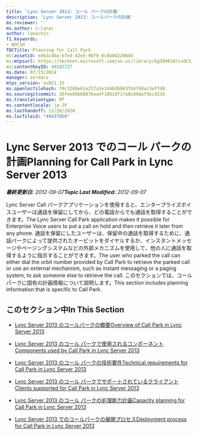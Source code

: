 ```yaml
---
title: 'Lync Server 2013: コール パークの計画'
description: 'Lync Server 2013: コールパークの計画'
ms.reviewer: ''
ms.author: v-lanac
author: lanachin
f1.keywords:
- NOCSH
TOCTitle: Planning for Call Park
ms:assetid: e463c4ba-b7e4-42e5-98f0-0c8b842206dd
ms:mtpsurl: https://technet.microsoft.com/en-us/library/Gg399010(v=OCS.15)
ms:contentKeyID: 48185727
ms.date: 07/23/2014
manager: serdars
mtps_version: v=OCS.15
ms.openlocfilehash: f9c3268e61a217a3e1448d6063f64fddac3effd0
ms.sourcegitcommit: 36fee89bb887bea4f18b19f17a8c69daf5bc423d
ms.translationtype: MT
ms.contentlocale: ja-JP
ms.lasthandoff: 11/26/2020
ms.locfileid: "49437050"
---
```

# <a name="planning-for-call-park-in-lync-server-2013"></a><span data-ttu-id="c5613-103">Lync Server 2013 でのコール パークの計画</span><span class="sxs-lookup"><span data-stu-id="c5613-103">Planning for Call Park in Lync Server 2013</span></span>

<div data-xmlns="http://www.w3.org/1999/xhtml">

<div class="topic" data-xmlns="http://www.w3.org/1999/xhtml" data-msxsl="urn:schemas-microsoft-com:xslt" data-cs="https://msdn.microsoft.com/">

<div data-asp="https://msdn2.microsoft.com/asp">



</div>

<div id="mainSection">

<div id="mainBody"><span data-ttu-id="c5613-104">

<span> </span></span><span class="sxs-lookup"><span data-stu-id="c5613-104">

<span> </span></span></span>

<span data-ttu-id="c5613-105">_**最終更新日:** 2012-09-07_</span><span class="sxs-lookup"><span data-stu-id="c5613-105">_**Topic Last Modified:** 2012-09-07_</span></span>

<span data-ttu-id="c5613-106">Lync Server Call パークアプリケーションを使用すると、エンタープライズボイスユーザーは通話を保留にしてから、どの電話からでも通話を取得することができます。</span><span class="sxs-lookup"><span data-stu-id="c5613-106">The Lync Server Call Park application makes it possible for Enterprise Voice users to put a call on hold and then retrieve it later from any phone.</span></span> <span data-ttu-id="c5613-107">通話を保留にしたユーザーは、保留中の通話を取得するために、通話パークによって提供されたオービットをダイヤルするか、インスタントメッセージやページングシステムなどの外部メカニズムを使用して、他の人に通話を取得するように指示することができます。</span><span class="sxs-lookup"><span data-stu-id="c5613-107">The user who parked the call can either dial the orbit number provided by Call Park to retrieve the parked call or use an external mechanism, such as instant messaging or a paging system, to ask someone else to retrieve the call.</span></span> <span data-ttu-id="c5613-108">このセクションでは、コールパークに固有の計画情報について説明します。</span><span class="sxs-lookup"><span data-stu-id="c5613-108">This section includes planning information that is specific to Call Park.</span></span>

<div>

## <a name="in-this-section"></a><span data-ttu-id="c5613-109">このセクション中</span><span class="sxs-lookup"><span data-stu-id="c5613-109">In This Section</span></span>

  - [<span data-ttu-id="c5613-110">Lync Server 2013 のコールパークの概要</span><span class="sxs-lookup"><span data-stu-id="c5613-110">Overview of Call Park in Lync Server 2013</span></span>](lync-server-2013-overview-of-call-park.md)

  - [<span data-ttu-id="c5613-111">Lync Server 2013 のコール パークで使用されるコンポーネント</span><span class="sxs-lookup"><span data-stu-id="c5613-111">Components used by Call Park in Lync Server 2013</span></span>](lync-server-2013-components-used-by-call-park.md)

  - [<span data-ttu-id="c5613-112">Lync Server 2013 のコール パークの技術要件</span><span class="sxs-lookup"><span data-stu-id="c5613-112">Technical requirements for Call Park in Lync Server 2013</span></span>](lync-server-2013-technical-requirements-for-call-park.md)

  - [<span data-ttu-id="c5613-113">Lync Server 2013 のコール パークでサポートされているクライアント</span><span class="sxs-lookup"><span data-stu-id="c5613-113">Clients supported for Call Park in Lync Server 2013</span></span>](lync-server-2013-clients-supported-for-call-park.md)

  - [<span data-ttu-id="c5613-114">Lync Server 2013 のコール パークの処理能力計画</span><span class="sxs-lookup"><span data-stu-id="c5613-114">Capacity planning for Call Park in Lync Server 2013</span></span>](lync-server-2013-capacity-planning-for-call-park.md)

  - [<span data-ttu-id="c5613-115">Lync Server 2013 でのコールパークの展開プロセス</span><span class="sxs-lookup"><span data-stu-id="c5613-115">Deployment process for Call Park in Lync Server 2013</span></span>](lync-server-2013-deployment-process-for-call-park.md)

<span data-ttu-id="c5613-116"></div>

</div>

<span> </span>

</div>

</div>

</span><span class="sxs-lookup"><span data-stu-id="c5613-116"></div>

</div>

<span> </span>

</div>

</div>

</span></span></div>

